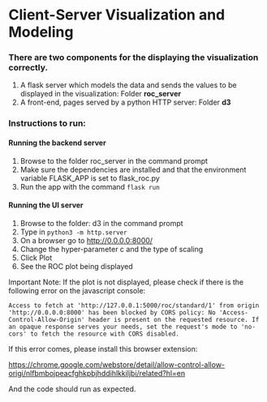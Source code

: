 # Client-Server Visualization and Modeling


### There are two components for the displaying the visualization correctly.

1) A flask server which models the data and sends the values to 
be displayed in the visualization: Folder **roc_server**
2) A front-end, pages served by a python HTTP server: 
Folder **d3**


### Instructions to run:

#### Running the backend server

1) Browse to the folder roc_server in the command prompt
2) Make sure the dependencies are installed and that the environment variable FLASK\_APP is set to flask\_roc.py
3) Run the app with the command ```flask run```

#### Running the UI server

1) Browse to the folder: d3 in the command prompt
2) Type in ```python3 -m http.server```
3) On a browser go to http://0.0.0.0:8000/
4) Change the hyper-parameter c and the type of scaling
5) Click Plot
6) See the ROC plot being displayed


Important Note: If the plot is not displayed, please check if there is the following error on the javascript console:

```Access to fetch at 'http://127.0.0.1:5000/roc/standard/1' from origin 'http://0.0.0.0:8000' has been blocked by CORS policy: No 'Access-Control-Allow-Origin' header is present on the requested resource. If an opaque response serves your needs, set the request's mode to 'no-cors' to fetch the resource with CORS disabled.```

If this error comes, please install this browser extension:

https://chrome.google.com/webstore/detail/allow-control-allow-origi/nlfbmbojpeacfghkpbjhddihlkkiljbi/related?hl=en

And the code should run as expected.
